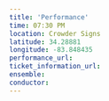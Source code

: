 ```yaml
---
title: 'Performance'
time: 07:30 PM
location: Crowder Signs
latitude: 34.28881
longitude: -83.848435
performance_url: 
ticket_information_url: 
ensemble: 
conductor: 
---
```


